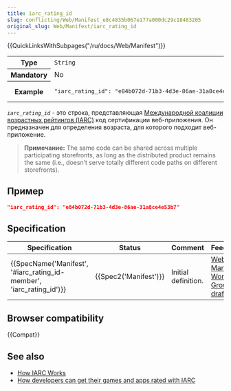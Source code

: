```yaml
---
title: iarc_rating_id
slug: conflicting/Web/Manifest_e8c4835b067e177a000dc29c18483205
original_slug: Web/Manifest/iarc_rating_id
---
```


{{QuickLinksWithSubpages("/ru/docs/Web/Manifest")}}

<table class="properties">
  <tbody>
    <tr>
      <th scope="row">Type</th>
      <td><code>String</code></td>
    </tr>
    <tr>
      <th scope="row">Mandatory</th>
      <td>No</td>
    </tr>
    <tr>
      <th scope="row">Example</th>
      <td>
        <pre class="brush: json no-line-numbers">
"iarc_rating_id": "e84b072d-71b3-4d3e-86ae-31a8ce4e53b7"</pre
        >
      </td>
    </tr>
  </tbody>
</table>

_`iarc_rating_id`_ - это строка, представляющая [Международной коалиции возрастных рейтингов (IARC)](https://www.globalratings.com/) код сертификации веб-приложения. Он предназначен для определения возраста, для которого подходит веб-приложение.

> **Примечание:** The same code can be shared across multiple participating storefronts, as long as the distributed product remains the same (i.e., doesn’t serve totally different code paths on different storefronts).

## Пример

```json
"iarc_rating_id": "e84b072d-71b3-4d3e-86ae-31a8ce4e53b7"
```

## Specification

| Specification                                                                                | Status                       | Comment             | Feedback                                                                         |
| -------------------------------------------------------------------------------------------- | ---------------------------- | ------------------- | -------------------------------------------------------------------------------- |
| {{SpecName('Manifest', '#iarc_rating_id-member', 'iarc_rating_id')}} | {{Spec2('Manifest')}} | Initial definition. | [Web App Manifest Working Group drafts](https://github.com/w3c/manifest/issues/) |

## Browser compatibility

{{Compat}}

## See also

- [How IARC Works](https://www.globalratings.com/how-iarc-works.aspx)
- [How developers can get their games and apps rated with IARC](https://www.globalratings.com/for-developers.aspx)
